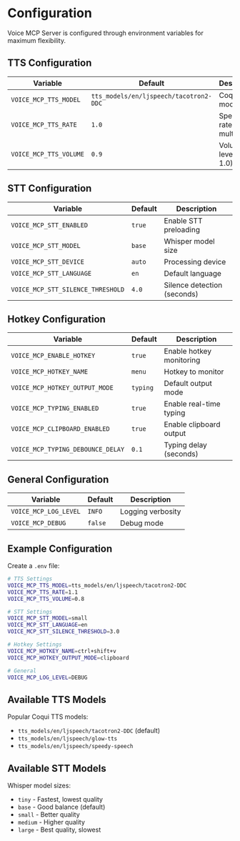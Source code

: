 # Configuration

Voice MCP Server is configured through environment variables for maximum flexibility.

## TTS Configuration

| Variable | Default | Description |
|----------|---------|-------------|
| `VOICE_MCP_TTS_MODEL` | `tts_models/en/ljspeech/tacotron2-DDC` | Coqui TTS model |
| `VOICE_MCP_TTS_RATE` | `1.0` | Speech rate multiplier |
| `VOICE_MCP_TTS_VOLUME` | `0.9` | Volume level (0.0-1.0) |

## STT Configuration

| Variable | Default | Description |
|----------|---------|-------------|
| `VOICE_MCP_STT_ENABLED` | `true` | Enable STT preloading |
| `VOICE_MCP_STT_MODEL` | `base` | Whisper model size |
| `VOICE_MCP_STT_DEVICE` | `auto` | Processing device |
| `VOICE_MCP_STT_LANGUAGE` | `en` | Default language |
| `VOICE_MCP_STT_SILENCE_THRESHOLD` | `4.0` | Silence detection (seconds) |

## Hotkey Configuration

| Variable | Default | Description |
|----------|---------|-------------|
| `VOICE_MCP_ENABLE_HOTKEY` | `true` | Enable hotkey monitoring |
| `VOICE_MCP_HOTKEY_NAME` | `menu` | Hotkey to monitor |
| `VOICE_MCP_HOTKEY_OUTPUT_MODE` | `typing` | Default output mode |
| `VOICE_MCP_TYPING_ENABLED` | `true` | Enable real-time typing |
| `VOICE_MCP_CLIPBOARD_ENABLED` | `true` | Enable clipboard output |
| `VOICE_MCP_TYPING_DEBOUNCE_DELAY` | `0.1` | Typing delay (seconds) |

## General Configuration

| Variable | Default | Description |
|----------|---------|-------------|
| `VOICE_MCP_LOG_LEVEL` | `INFO` | Logging verbosity |
| `VOICE_MCP_DEBUG` | `false` | Debug mode |

## Example Configuration

Create a `.env` file:

```bash
# TTS Settings
VOICE_MCP_TTS_MODEL=tts_models/en/ljspeech/tacotron2-DDC
VOICE_MCP_TTS_RATE=1.1
VOICE_MCP_TTS_VOLUME=0.8

# STT Settings
VOICE_MCP_STT_MODEL=small
VOICE_MCP_STT_LANGUAGE=en
VOICE_MCP_STT_SILENCE_THRESHOLD=3.0

# Hotkey Settings
VOICE_MCP_HOTKEY_NAME=ctrl+shift+v
VOICE_MCP_HOTKEY_OUTPUT_MODE=clipboard

# General
VOICE_MCP_LOG_LEVEL=DEBUG
```

## Available TTS Models

Popular Coqui TTS models:
- `tts_models/en/ljspeech/tacotron2-DDC` (default)
- `tts_models/en/ljspeech/glow-tts`
- `tts_models/en/ljspeech/speedy-speech`

## Available STT Models

Whisper model sizes:
- `tiny` - Fastest, lowest quality
- `base` - Good balance (default)
- `small` - Better quality
- `medium` - Higher quality
- `large` - Best quality, slowest
